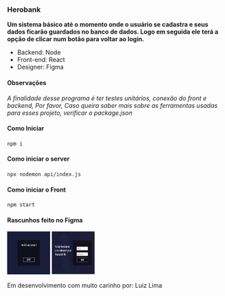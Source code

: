 ### Herobank

**Um sistema básico até o momento onde o usuário se cadastra e seus dados ficarão guardados no banco de dados. Logo em seguida ele terá a opção de clicar num botão para voltar ao login.**

- Backend: Node
- Front-end: React
- Designer: Figma

#### Observações

*A finalidade desse programa é ter testes unitários, conexão do front e backend, Por favor, Caso queira saber mais sobre as ferramentas usadas para esses projeto, verificar o package.json*

#### Como Iniciar 

```
npm i  
```

#### Como iniciar o server

```
npx nodemon api/index.js  
```

#### Como iniciar o Front
```
npm start  
```

#### Rascunhos feito no Figma

<p float="left">
    <img src="./src//utils/img/sign-user.png" width="100" height="100"/>
    <img src="./src//utils/img/login-user.png" width="100" height="100"/> 
</p>

Em desenvolvimento com muito carinho por: Luiz Lima